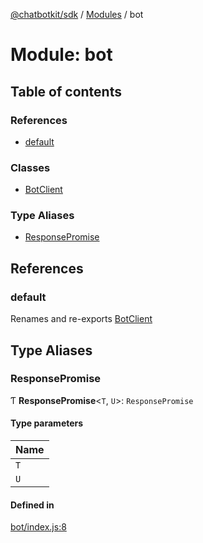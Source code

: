 [@chatbotkit/sdk](../README.md) / [Modules](../modules.md) / bot

# Module: bot

## Table of contents

### References

- [default](bot.md#default)

### Classes

- [BotClient](../classes/bot.BotClient.md)

### Type Aliases

- [ResponsePromise](bot.md#responsepromise)

## References

### default

Renames and re-exports [BotClient](../classes/bot.BotClient.md)

## Type Aliases

### ResponsePromise

Ƭ **ResponsePromise**\<`T`, `U`\>: `ResponsePromise`

#### Type parameters

| Name |
| :------ |
| `T` |
| `U` |

#### Defined in

[bot/index.js:8](https://github.com/chatbotkit/node-sdk/blob/d5a6097/packages/sdk/src/bot/index.js#L8)

